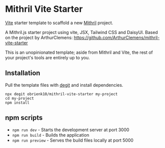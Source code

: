 # Mithril Vite Starter

[Vite](https://vitejs.dev/) starter template to scaffold a new [Mithril](https://mithril.js.org/) project.

A Mithril.js starter project using vite, JSX, Tailwind CSS and DaisyUI. Based on the project by ArthurClemens: https://github.com/ArthurClemens/mithril-vite-starter

This is an unopinionated template; aside from Mithril and Vite, the rest of your project's tools are entirely up to you.

## Installation

Pull the template files with [degit](https://github.com/Rich-Harris/degit) and install dependencies.

```
npx degit obrienk10/mithril-vite-starter my-project
cd my-project
npm install
```

## npm scripts

* `npm run dev` - Starts the development server at port 3000
* `npm run build` - Builds the application
* `npm run preview` - Serves the build files locally at port 5000

